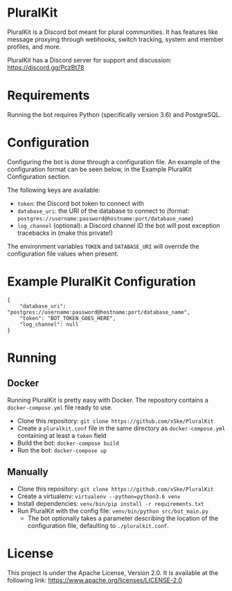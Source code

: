 # PluralKit

PluralKit is a Discord bot meant for plural communities. It has features like message proxying through webhooks, switch tracking, system and member profiles, and more.

PluralKit has a Discord server for support and discussion: https://discord.gg/PczBt78 

# Requirements
Running the bot requires Python (specifically version 3.6) and PostgreSQL.

# Configuration
Configuring the bot is done through a configuration file. An example of the configuration format can be seen below, in the Example PluralKit Configuration section.

The following keys are available:
* `token`: the Discord bot token to connect with
* `database_uri`: the URI of the database to connect to (format: `postgres://username:password@hostname:port/database_name`)
* `log_channel` (optional): a Discord channel ID the bot will post exception tracebacks in (make this private!)

The environment variables `TOKEN` and `DATABASE_URI` will override the configuration file values when present.


# Example PluralKit Configuration
```
{
    "database_uri": "postgres://username:password@hostname:port/database_name",
    "token": "BOT_TOKEN_GOES_HERE",
    "log_channel": null
}
```

# Running

## Docker
Running PluralKit is pretty easy with Docker. The repository contains a `docker-compose.yml` file ready to use.

* Clone this repository: `git clone https://github.com/xSke/PluralKit`
* Create a `pluralkit.conf` file in the same directory as `docker-compose.yml` containing at least a `token` field
* Build the bot: `docker-compose build`
* Run the bot: `docker-compose up`

## Manually
* Clone this repository: `git clone https://github.com/xSke/PluralKit`
* Create a virtualenv: `virtualenv --python=python3.6 venv`
* Install dependencies: `venv/bin/pip install -r requirements.txt`
* Run PluralKit with the config file: `venv/bin/python src/bot_main.py`
  * The bot optionally takes a parameter describing the location of the configuration file, defaulting to `./pluralkit.conf`.

# License
This project is under the Apache License, Version 2.0. It is available at the following link: https://www.apache.org/licenses/LICENSE-2.0
